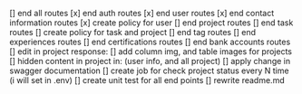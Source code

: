 [] end all routes
    [x] end auth routes
    [x] end user routes
    [x] end contact information routes
    [x] create policy for user
    [] end project routes
    [] end task routes
    [] create policy for task and project
    [] end tag routes
    [] end experiences routes
    [] end certifications routes
    [] end bank accounts routes
[] edit in project response:
    [] add column img, and table images for projects
    [] hidden content in project in: (user info, and all project)
    [] apply change in swagger documentation
[] create job for check project status every N time (i will set in .env)
[] create unit test for all end points
[] rewrite readme.md
